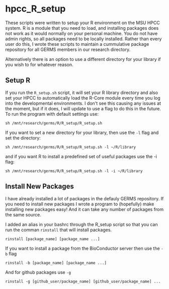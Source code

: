# hpcc_R_setup

These scripts were written to setup your R environment on the MSU HPCC system. R is a module that you need to load, and installing packages does not work as it would normally on your personal machine. You do not have admin rights, so all packages need to be locally installed. Rather than every user do this, I wrote these scripts to maintain a cummulative package repository for all GERMS members in our research directory.

Alternatively there is an option to use a different directory for your library if you wish to for whatever reason.


## Setup R
If you run the `R_setup.sh` script, it will set your R library directory and also set your HPCC to automatically load the R-Core module every time you log into the developmental environments. I don't see this causing any issues at the moment, but if it does, I will update to use a flag to do this in the future.
<br>
To run the program with default settings use:

```
sh /mnt/research/germs/R/R_setup/R_setup.sh
```
If you want to set a new directory for your library, then use the `-l` flag and set the directory:

```
sh /mnt/research/germs/R/R_setup/R_setup.sh -l ~/R/library
```

and if you want R to install a predefined set of useful packages use the -i flag:

```
sh /mnt/research/germs/R/R_setup/R_setup.sh -l -i ~/R/library 
```

## Install New Packages

I have already installed a lot of packages in the defauly GERMS repository. If you need to install new packages I wrote a program to (hopefully) make installing new packages easy! And it can take any number of packages from the same source.

I added an alias in your bashrc through the R_setup script so that you can run the comman `rinstall` that will install packages.

```
rinstall [package_name] [package_name ...]
```

If you want to install a package from the BioConductor server then use the `-b` flag


```
rinstall -b [package_name] [package_name ...]
```

And for github packages use `-g`


```
rinstall -g [github_user/package_name] [github_user/package_name] ...
```
